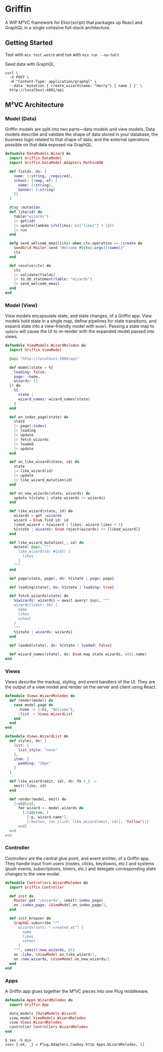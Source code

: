 # Griffin

A WIP M²VC framework for Elixir(script) that packages up React and GraphQL in a single cohesive full-stack architecture.

## Getting Started

Test with `mix test.watch` and run with `mix run --no-halt`

Seed data with GraphQL

```
curl \
  -X POST \
  -H "Content-Type: application/graphql" \
  --data 'mutation { create_wizard(name: "Harry") { name } }' \
  http://localhost:4001/api
```

## M²VC Architecture

### Model (Data)

Griffin models are split into two parts—data models and view models. Data models describe and validate the shape of data stored in your database, the business logic related to that shape of data, and the external operations possible on that data exposed via GraphQL.

````elixir
defmodule DataModels.Wizard do
  import Griffin.DataModel
  import Griffin.DataModel.Adapters.RethinkDB

  def fields, do: [
    name: [:string, :required],
    school: [:map, of: [
      name: [:string],
      banner: [:string]
    ]]
  ]

  @tag :mutation
  def like(id) do
    table("wizards")
    |> get(id)
    |> update(lambda &(%{likes: &1["likes"] + 1}))
    |> run
  end

  defp send_welcome_email(ctx) when ctx.operation == :create do
    SendGrid.Mailer.send "Welcome #{ctx[:args][:name]}"
    ctx
  end

  def resolve(ctx) do
    ctx
    |> validate(fields)
    |> to_db_statement(table: "wizards")
    |> send_welcome_email
  end
end
````

### Model (View)

View models encapsulate state, and state changes, of a Griffin app. View models hold state in a single map, define pipelines for state transitions, and expand state into a view-friendly model with `model`. Passing a state map to `update` will cause the UI to re-render with the expanded model passed into views.

```elixir
defmodule ViewModels.WizardRolodex do
  import Griffin.ViewModel

  @api "http://localhost:3000/api"

  def model(state = %{
    loading: false,
    page: :home,
    wizards: []
  }) do
    %{
      state |
      wizard_names: wizard_names(state)
    }
  end

  def on_index_page(state) do
    state
    |> page(:index)
    |> loading
    |> update
    |> fetch_wizards
    |> loaded
    |> update
  end

  def on_like_wizard(state, id) do
    state
    |> like_wizard(id)
    |> update
    |> like_wizard_mutation(id)
  end

  def on_new_wizards(state, wizards) do
    update %{state | state.wizards ++ wizards}
  end

  def like_wizard(state, id) do
    wizards = get :wizards
    wizard = Enum.find id: id
    liked_wizard = %{wizard | likes: wizard.likes + 1}
    %{state | wizards: Enum.reject(wizards) ++ [liked_wizard]}
  end

  def like_wizard_mutation(_, id) do
    mutate! @api, """
      like_wizard(id: #{id}) {
        likes
      }
    """
  end

  def page(state, page), do: %{state | page: page}

  def loading(state), do: %{state | loading: true}

  def fetch_wizards(state) do
    %{wizards: wizards} = await query! @api, """
    wizards(limit: 10) {
      name
      likes
      school
    }
    """
    %{state | wizards: wizards}
  end

  def loaded(state), do: %{state | loaded: false}

  def wizard_names(state), do: Enum.map state.wizards, &(&1.name)
end
```

### Views

Views describe the markup, styling, and event handlers of the UI. They are the output of a view model and render on the server and client using React.

```elixir
defmodule Views.WizardRolodex do
  def render(model) do
    case model.page do
      :home -> [:h1, "Welcome"],
      :list -> Views.WizardList
    end
  end
end
```

```elixir
defmodule Views.WizardList do
  def styles, do: [
    list: [
      list_style: "none"
    ],
    item: [
      padding: "20px"
    ]
  ]

  def like_wizard(emit, id), do: fn (_) ->
    emit(:like, id)
  end

  def render(model, emit) do
    [:ul@list,
      for wizard <- model.wizards do
        [:li@item, [
          [:p, wizard.name"],
          [:button, [on_click: like_wizard(emit, id)], "Follow"]]]
      end]
  end
end
```

### Controller

Controllers are the central glue point, and event emitter, of a Griffin app. They handle input from users (routes, clicks, keydowns, etc.) and systems (push events, subscriptions, timers, etc.) and delegate corresponding state changes to the view model.

```elixir
defmodule Controllers.WizardRolodex do
  import Griffin.Controller

  def init do
    Router.get "/wizards", &emit(:index_page)
    on :index_page, &ViewModel.on_index_page/1,
  end

  def init_browser do
    GraphQL.subscribe """
      wizards(sort: "-created_at") {
        name
        likes
        school
      }
    """, &emit(:new_wizards, &1)
    on :like, &ViewModel.on_like_wizard/2,
    on :new_wizards, &ViewModel.on_new_wizards/2
  end
end
```

### Apps

A Griffin app glues together the M²VC pieces into one Plug middleware.

```elixir
defmodule Apps.WizardRolodex do
  import Griffin.App

  data_models [DataModels.Wizard]
  view_model ViewModels.WizardRolodex
  view Views.WizardRolodex
  controller Controllers.WizardRolodex
end
```

```
$ iex -S mix
iex> {:ok, _} = Plug.Adapters.Cowboy.http Apps.WizardRolodex, []
```
